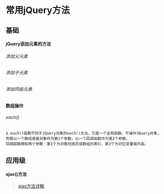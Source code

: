 # 常用jQuery方法

## 基础

#### jQuery添加元素的方法

###### 添加父元素


###### 添加子元素



###### 添加同级元素

#### 数组操作

###### each()

	$.each()函数不同于JQuery对象的each()方法，它是一个全局函数，不操作JQuery对象，而是以一个数组或者对象作为第1个参数，以一个回调函数作为第2个参数。
	回调函数拥有两个参数：第1个为对象的成员或数组的索引，第2个为对应变量或内容。


## 应用级

#### ajax()方法

> [ajax方法详解](知识笔记/大前端/基础/JavaScript/jQuery/ajax方法详解.md)
